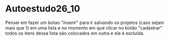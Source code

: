 # Autoestudo26_10

Pensei em fazer um botao "inserir" para ir salvando os projetos (caso sejam mais que 1) em uma lista e no momento em que clicar no botão "cadastrar" todos os itens dessa lista são colocados em outra e ela é excluída.
